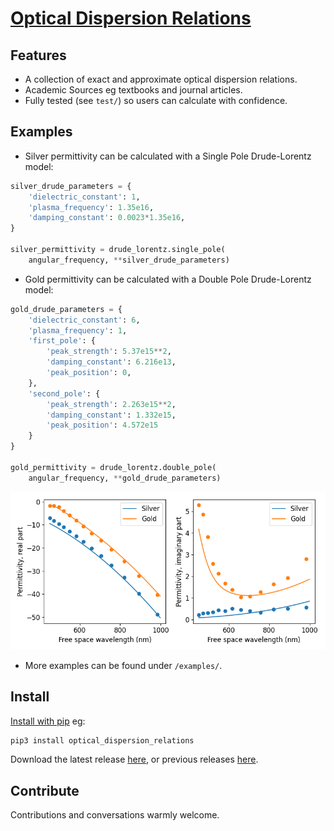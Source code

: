 # [Optical Dispersion Relations](https://github.com/g-duff/optical_dispersion_relations)

## Features

* A collection of exact and approximate optical dispersion relations.
* Academic Sources eg textbooks and journal articles.
* Fully tested (see `test/`) so users can calculate with confidence.

## Examples

* Silver permittivity can be calculated with a Single Pole Drude-Lorentz model:

```py
silver_drude_parameters = {
	'dielectric_constant': 1,
	'plasma_frequency': 1.35e16,
	'damping_constant': 0.0023*1.35e16,
}

silver_permittivity = drude_lorentz.single_pole(
	angular_frequency, **silver_drude_parameters)
```

* Gold permittivity can be calculated with a Double Pole Drude-Lorentz model:

```py
gold_drude_parameters = {
	'dielectric_constant': 6,
	'plasma_frequency': 1,
	'first_pole': {
		'peak_strength': 5.37e15**2,
		'damping_constant': 6.216e13,
		'peak_position': 0,
	},
	'second_pole': {
		'peak_strength': 2.263e15**2,
		'damping_constant': 1.332e15,
		'peak_position': 4.572e15
	}
}

gold_permittivity = drude_lorentz.double_pole(
	angular_frequency, **gold_drude_parameters)
```

![drude lorentz example figure](examples/images/drude_lorentz_example.png)

* More examples can be found under `/examples/`.

## Install

[Install with pip](https://pypi.org/project/optical-dispersion-relations/) eg:

```sh
pip3 install optical_dispersion_relations
```

Download the latest release [here](https://github.com/g-duff/optical_dispersion_relations/releases/latest), or previous releases [here](https://github.com/g-duff/optical_dispersion_relations/releases).

## Contribute

Contributions and conversations warmly welcome.
